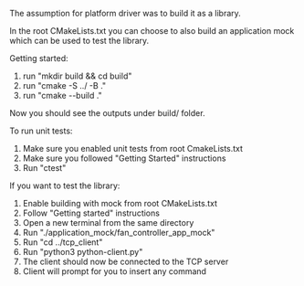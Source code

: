 The assumption for platform driver was to build it as a library.

In the root CMakeLists.txt you can choose to also build an application mock which can
be used to test the library.

Getting started:
1. run "mkdir build && cd build"
2. run "cmake -S ../ -B ."
3. run "cmake --build ."

Now you should see the outputs under build/ folder.

To run unit tests:
1. Make sure you enabled unit tests from root CmakeLists.txt
2. Make sure you followed "Getting Started" instructions
3. Run "ctest"

If you want to test the library:
1. Enable building with mock from root CMakeLists.txt
2. Follow "Getting started" instructions
3. Open a new terminal from the same directory
4. Run "./application_mock/fan_controller_app_mock"
5. Run "cd ../tcp_client"
6. Run "python3 python-client.py"
7. The client should now be connected to the TCP server
8. Client will prompt for you to insert any command